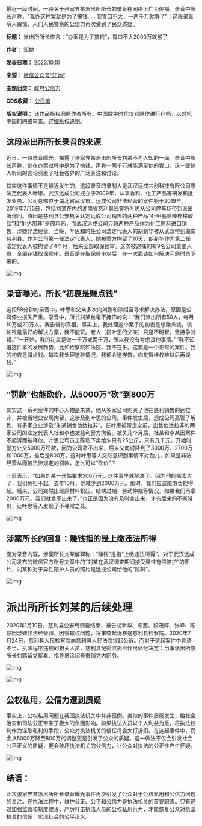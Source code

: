 最近一段时间，一段关于张家界某派出所所长的录音在网络上广为传播。录音中所长声称，“我办这种案就是为了搞钱……我胃口不大，一两千万就够了”！这段录音令人震惊，人们人民警察的公信力再次受到了民众质疑。




**标题：** 派出所所长直言：“办案是为了搞钱”，胃口不大2000万就够了  

**作者：** [知她](https://chinadigitaltimes.net/space/知她)  

**发表日期：** 2023.10.10  

**来源：** [微信公众号“知她”](https://web.archive.org/web/20231010135704/https://mp.weixin.qq.com/s/ndPo64dsgISP4nlufBkwtQ)  

**主题归类：** [政府公信力](https://chinadigitaltimes.net/space/政府公信力)  

**CDS收藏：** [公民馆](https://chinadigitaltimes.net/space/%E5%85%AC%E6%B0%91%E9%A6%86)  

**版权说明：** 该作品版权归原作者所有。中国数字时代仅对原作进行存档，以对抗中国的网络审查。[详细版权说明](https://chinadigitaltimes.net/chinese/copyright)。


这段派出所所长录音的来源
------------


近日，一段录音曝光，揭露了张家界某派出所所长刘某不为人知的一面。录音中所长声称，他在办案过程中是为了搞钱，声称一两千万就能满足他的胃口。这一震惊人听闻的言论引发了社会各界的广泛关注和讨论。


其实这件事情不是最近发生的，这段录音的录制人是武汉远成共创科技有限公司原法定代表人叶思。武汉远成公司成立于2009年，从事香料、化工产品等研发和批发业务。公司总部位于湖北省武汉市。远成公司非法经营的案件始于2019年。2019年7月5日，包括刘某在内的湖南省慈利县民警将叶思从公司停车场带到派出所询问。原因是慈利县公安机关认定远成公司销售的两种产品“4-甲基哌嗪柠檬酸盐”和“他达那非”是原料药，而武汉远成公司只将两种产品作为化工原料进口销售，涉嫌非法经营。当晚，叶思和时任公司法定代表人的胡新华被从武汉带到湖南慈利县。作为公司第一任法定代表人，她被警方拘留了10天，胡新华作为第二任法定代表人被拘留了4个月，后来全部取保候审。这次被逮捕的有9名公司重要人员，全部花钱取保候审。录音是在取保候审以后，在一次面谈如何解决问题时录下来的。


![img](https://chinadigitaltimes.net/chinese/files/2023/10/post-701029-65255e7e3c753.)


录音曝光，所长“初衷是赚点钱”
---------------


这段58分钟的录音中，叶思和父亲多次向刘鹏和涂绍吾寻求解决办法，原因是公司停业损失严重。录音中，所长刘某丝毫不掩饰的说：“我们派出所有50人，每月10万或20万人。我告诉你真相，事实上，我处理这个案子的初衷是想赚点钱，谈论钱是最好的解决方案，我不能玩。老人（指叶思的父亲）只是不明智，坚持争对错。”“一开始，我的初衷是做一千万或两千万，所以我没有考虑其他事情。”“我不知道这件事的发展趋势，比如检察院和法院。我不在乎。这都是一个正常的案件。我的初衷是赚点钱。每次我处理这种情况，我都会这样做。你觉得维权难以后再谈钱。”


![img](https://chinadigitaltimes.net/chinese/files/2023/10/post-701029-65255e7e60579.)


“罚款”也能砍价，从5000万“砍”到800万
-----------------------


其实这一系列案件的中心人物是朱某，他从多家公司购买了他在慈利销售的达拉非，并被当地公安局拘留，这涉及到叶思的公司。事件发生后，远成公司高管了解到，有多家企业涉及“朱某销售他达拉非”。在叶思被带走之前，出售他达拉非的两家公司的法定代表人杜和李也被慈利警方拘留。被关几个月后，杜某和李某因案件不起诉而被释放。叶思公司员工陈私下卖给朱只有25公斤，只有几千元。开始时警方让交5000万罚款，因为公司拿不出来，后来又商讨降到了3000万、2700万和1000万，最后是800万。这时叶思等人突然意识到事情不对劲儿，如果是非法经营从而被法律规定的罚款，怎么可以“砍价”？


叶思表示，“如果刘某一开始要求500万元，这件事早就解决了。因为他的嘴太大了，我们负担不起。去年10月，他减少到2000万元。那时，我们应该能够负担得起。后来，公司突然出现原材料积压、结块过期、劳动仲裁等情况。如果我们再拿2000万元，我们就拿不出来了。”也正是因为没有及时拿出来，才有后来的不断降价，让叶思等人发现了不寻常之处。


![img](https://chinadigitaltimes.net/chinese/files/2023/10/post-701029-65255e7e8207c.)


涉案所长的回复：赚钱指的是上缴违法所得
-------------------


面对录音内容，涉案所长刘某解释称：“赚钱”是指“上缴违法所得”。对于武汉远成公司发布的微信官方账号文章中的“刘某在武汉调查期间接受异性有偿陪护”的图片，刘某称对于异性陪护人员的照片是远成公司给他的“陷阱”。


![img](https://chinadigitaltimes.net/chinese/files/2023/10/post-701029-65255e7e9aa5c.)


派出所所长刘某的后续处理
============


2020年1月10日，慈利县公安局调查结束，被告胡新华、陈茜、段茂辉、张峰、陈静因涉嫌非法经营罪，因管辖权问题，将审查起诉移送慈利县检察院。2020年7月24日，慈利县人民检察院向慈利县人民法院提起公诉。而对于这起案件中言语不当、执法程序违规的相关人员，慈利县纪委监委已作出处分决定：当事派出所原所长刘鹏留党察看、指导员涂绍吾撤销党内职务。


![img](https://chinadigitaltimes.net/chinese/files/2023/10/post-701029-65255e7eb07db.)


![img](https://chinadigitaltimes.net/chinese/files/2023/10/post-701029-65255e7ecae05.)


公权私用，公信力遭到质疑
------------


事实上，公权私用问题在我国执法机关中并非孤例。类似的事件屡屡发生，给社会治安和司法公正带来了极大的负面影响。如果执法人员以个人利益为重，将执法权利作为谋取私利的手段，公众对执法机关的信任将会大打折扣。在这起事件中，罚金从5000万降至800万的调整更是引发了公众的质疑。这一做法不仅会引发社会公平正义的质疑，更会破坏执法机关的公信力，让公众对执法的公正性产生怀疑。


![img](https://chinadigitaltimes.net/chinese/files/2023/10/post-701029-65255e7eeb11d.)


结语：
---


此次张家界某派出所所长录音曝光事件再次引发了公众对于公权私用和公信力问题的关注。在执法过程中，维护公正、公平和公信力是执法机关的首要职责。只有通过加强监管和制度建设，严厉打击执法人员的公权私用行为，才能恢复公众对执法机关的信任，实现社会的公平正义。

